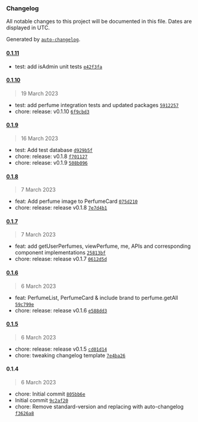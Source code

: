 ### Changelog

All notable changes to this project will be documented in this file. Dates are displayed in UTC.

Generated by [`auto-changelog`](https://github.com/CookPete/auto-changelog).

#### [0.1.11](https://github.com/dreilacadin/scentlog/compare/0.1.10...0.1.11)

- test: add isAdmin unit tests [`e42f3fa`](https://github.com/dreilacadin/scentlog/commit/e42f3fafc7336137da239787df1fedd7aa3d14ea)

#### [0.1.10](https://github.com/dreilacadin/scentlog/compare/0.1.9...0.1.10)

> 19 March 2023

- test: add perfume integration tests and updated packages [`5912257`](https://github.com/dreilacadin/scentlog/commit/591225783b77753ff3e3735386d7b32a880f6a58)
- chore: release: v0.1.10 [`6f9cbd3`](https://github.com/dreilacadin/scentlog/commit/6f9cbd31c284676f5a66ddde62c5eb1d0c3b3431)

#### [0.1.9](https://github.com/dreilacadin/scentlog/compare/0.1.8...0.1.9)

> 16 March 2023

- test: Add test database [`d929b5f`](https://github.com/dreilacadin/scentlog/commit/d929b5f2977638dd20f7f923ba4f26fa0cd6dc81)
- chore: release: v0.1.8 [`f701127`](https://github.com/dreilacadin/scentlog/commit/f7011276316454318992d4c10f4974aaa6861d18)
- chore: release: v0.1.9 [`508b096`](https://github.com/dreilacadin/scentlog/commit/508b0961647f9e0c820cbc25f5cce3d3a096fad0)

#### [0.1.8](https://github.com/dreilacadin/scentlog/compare/0.1.7...0.1.8)

> 7 March 2023

- feat: Add perfume image to PerfumeCard [`075d210`](https://github.com/dreilacadin/scentlog/commit/075d210dc5b2b3c92fcfbd40771032003879f1dd)
- chore: release: release v0.1.8 [`7e7d4b1`](https://github.com/dreilacadin/scentlog/commit/7e7d4b16dac50dd7b219e6055b23a61f92d27796)

#### [0.1.7](https://github.com/dreilacadin/scentlog/compare/0.1.6...0.1.7)

> 7 March 2023

- feat: add getUserPerfumes, viewPerfume, me, APIs and corresponding component implementations [`25813bf`](https://github.com/dreilacadin/scentlog/commit/25813bf189cd53351a1f50bbd40dee7ce3d83c53)
- chore: release: release v0.1.7 [`0612d5d`](https://github.com/dreilacadin/scentlog/commit/0612d5d20d1f7409287c89cadde10963fc521948)

#### [0.1.6](https://github.com/dreilacadin/scentlog/compare/0.1.5...0.1.6)

> 6 March 2023

- feat: PerfumeList, PerfumeCard & include brand to perfume.getAll [`59c799e`](https://github.com/dreilacadin/scentlog/commit/59c799ea5d1d68f3443af8f481263f96225f8ca6)
- chore: release: release v0.1.6 [`e588dd3`](https://github.com/dreilacadin/scentlog/commit/e588dd36296e01a8678acf897b4244e6a6a9526d)

#### [0.1.5](https://github.com/dreilacadin/scentlog/compare/0.1.4...0.1.5)

> 6 March 2023

- chore: release: release v0.1.5 [`cd01d14`](https://github.com/dreilacadin/scentlog/commit/cd01d148d6216d04a205299c23ab7bce01f9dde1)
- chore: tweaking changelog template [`7e4ba26`](https://github.com/dreilacadin/scentlog/commit/7e4ba2652bf60d61809db46de3546c0455f326ed)

#### 0.1.4

> 6 March 2023

- chore: Initial commit [`805bb6e`](https://github.com/dreilacadin/scentlog/commit/805bb6ee3d859b6763ef1f93da1c56358244dc29)
- Initial commit [`9c2af20`](https://github.com/dreilacadin/scentlog/commit/9c2af209d3b03fec18ffa8f2dbe67d6e12de1e04)
- chore: Remove standard-version and replacing with auto-changelog [`f3626a8`](https://github.com/dreilacadin/scentlog/commit/f3626a8c1a8843ce6e1f17389adcb95f134080d6)
